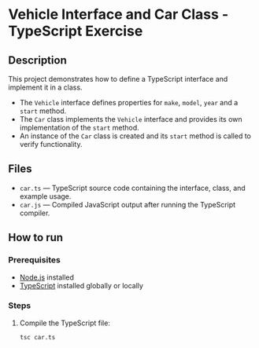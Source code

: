 # Vehicle Interface and Car Class - TypeScript Exercise

## Description

This project demonstrates how to define a TypeScript interface and implement it in a class. 

- The `Vehicle` interface defines properties for `make`, `model`, `year` and a `start` method.
- The `Car` class implements the `Vehicle` interface and provides its own implementation of the `start` method.
- An instance of the `Car` class is created and its `start` method is called to verify functionality.

## Files

- `car.ts` — TypeScript source code containing the interface, class, and example usage.
- `car.js` — Compiled JavaScript output after running the TypeScript compiler.

## How to run

### Prerequisites

- [Node.js](https://nodejs.org/) installed
- [TypeScript](https://www.typescriptlang.org/) installed globally or locally

### Steps

1. Compile the TypeScript file:

   ```bash
   tsc car.ts
